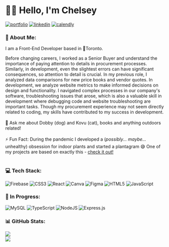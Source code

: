 # 👋🏽 Hello, I'm Chelsey
[![portfolio](https://img.shields.io/badge/my_portfolio-000?style=for-the-badge&logo=ko-fi&logoColor=white)](https://chelseycornejo.com/) [![linkedin](https://img.shields.io/badge/linkedin-0A66C2?style=for-the-badge&logo=linkedin&logoColor=white)](https://www.linkedin.com/in/chelsey-cornejo) [![calendly](https://img.shields.io/badge/calendly-1DA1F2?style=for-the-badge&logo=calendly&logoColor=white)](https://calendly.com/chelseycornejo/coffee-chat)
### 💫 About Me:
I am a Front-End Developer based in 📍Toronto.

Before changing careers, I worked as a Senior Buyer and understand the importance of paying attention to details in procurement processes. Similarly, in development, even the slightest errors can have significant consequences, so attention to detail is crucial. In my previous role, I analyzed data comparisons for new price books and vendor quotes. In development, we analyze website metrics to make informed decisions on design and functionality. I navigated complex processes in our company's software, troubleshooting issues that arose, which is also a valuable skill in development where debugging code and website troubleshooting are important tasks. Though my procurement experience may not seem directly related to coding, my skills have contributed to my success in development.
<br><br>💬 Ask me about Dobby (dog) and Kovu (cat), books and anything outdoors related!<br><br>⚡️ Fun Fact: During the pandemic I developed a (<em>possibly... maybe...</em> unhealthy) obsession for indoor plants and started a plantagram 😅 One of my projects are based on exactly this - <a href="https://happyterracotta-prj3.netlify.app/">check it out!</a><br><br>

### 💻 Tech Stack:
![Firebase](https://img.shields.io/badge/firebase-%23039BE5.svg?style=for-the-badge&logo=firebase) ![CSS3](https://img.shields.io/badge/css3-%231572B6.svg?style=for-the-badge&logo=css3&logoColor=white) ![React](https://img.shields.io/badge/react-%2320232a.svg?style=for-the-badge&logo=react&logoColor=%2361DAFB) ![Canva](https://img.shields.io/badge/Canva-%2300C4CC.svg?style=for-the-badge&logo=Canva&logoColor=white) 	![Figma](https://img.shields.io/badge/figma-%23F24E1E.svg?style=for-the-badge&logo=figma&logoColor=white) ![HTML5](https://img.shields.io/badge/html5-%23E34F26.svg?style=for-the-badge&logo=html5&logoColor=white) ![JavaScript](https://img.shields.io/badge/javascript-%23323330.svg?style=for-the-badge&logo=javascript&logoColor=%23F7DF1E) 

### 🌱 In Progress:
![MySQL](https://img.shields.io/badge/mysql-%2300f.svg?style=for-the-badge&logo=mysql&logoColor=white)
![TypeScript](https://img.shields.io/badge/typescript-%23007ACC.svg?style=for-the-badge&logo=typescript&logoColor=white)
![NodeJS](https://img.shields.io/badge/node.js-6DA55F?style=for-the-badge&logo=node.js&logoColor=white) ![Express.js](https://img.shields.io/badge/express.js-%23404d59.svg?style=for-the-badge&logo=express&logoColor=%2361DAFB)

### 📊 GitHub Stats:
![](https://github-readme-stats.vercel.app/api?username=chelseycornejo&theme=gruvbox&hide_border=false&include_all_commits=false&count_private=false)<br/>
![](https://github-readme-stats.vercel.app/api/top-langs/?username=chelseycornejo&theme=gruvbox&hide_border=false&include_all_commits=false&count_private=false&layout=compact)

<!-- Proudly created with GPRM ( https://gprm.itsvg.in ) -->
